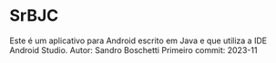 # SrBJC
Este é um aplicativo para Android escrito em Java e que utiliza a IDE Android Studio.
Autor: Sandro Boschetti
Primeiro commit: 2023-11
